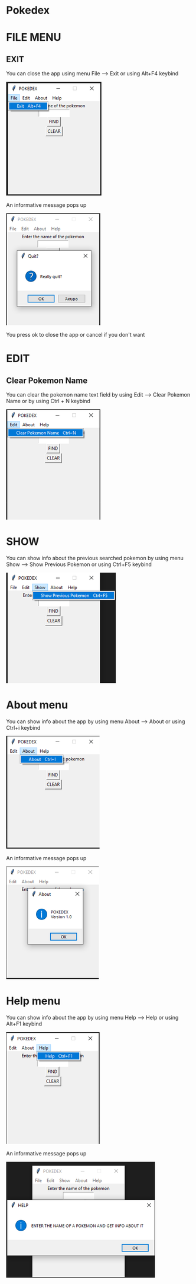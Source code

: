 # Pokedex

# FILE MENU

## EXIT


You can close the app using menu File --> Exit or using Alt+F4 keybind

<p><img src = "file/exit menu.png" title="Close app">

An informative message pops up

<p><img src ="file/exit menu pop up.png" title="close app pop up"/> </p>

You press ok to close the app or cancel if you don't want

# EDIT

## Clear Pokemon Name

You can clear the pokemon name text field by using Edit --> Clear Pokemon Name or by using Ctrl + N keybind

<p><img src ="edit/clear pokemon name menu.png" title="clear pokemon game menu"/> </p>


# SHOW

You can show info about the previous searched pokemon by using menu Show --> Show Previous Pokemon or using Ctrl+F5 keybind

<p><img src="show/show previous pokemon menu.png" title="show previous pokemon menu"/></p>

# About menu

You can show info about the app by using menu About --> About or using Ctrl+i keybind

<p><img src="about/about menu.png" title="about menu"/></p>

An informative message pops up

<p><img src="about/about pop up.png" title="about menu"/></p> 

# Help menu

You can show info about the app by using menu Help --> Help or using Alt+F1 keybind

<p><img src="help/help menu.png" title="help menu"/></p>

An informative message pops up

<p><img src="help/help pop up.png" title="help menu pop up"/></p> 